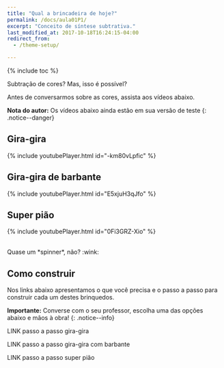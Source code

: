 ```yaml
---
title: "Qual a brincadeira de hoje?"
permalink: /docs/aula01P1/
excerpt: "Conceito de síntese subtrativa."
last_modified_at: 2017-10-18T16:24:15-04:00
redirect_from:
  - /theme-setup/

---
```


{% include toc %}

Subtração de cores? Mas, isso é possível?

Antes de conversarmos sobre as cores, assista aos vídeos abaixo. 

**Nota do autor:** Os vídeos abaixo ainda estão em sua versão de teste
{: .notice--danger}

## Gira-gira
{% include youtubePlayer.html id="-km80vLpfic" %}

## Gira-gira de barbante
{% include youtubePlayer.html id="E5xjuH3qJfo" %}

## Super pião
{% include youtubePlayer.html id="0Fi3GRZ-Xio" %} 
  
<br>
Quase um *spinner*, não? :wink:

## Como construir

Nos links abaixo apresentamos o que você precisa e o passo a passo para construir cada um destes brinquedos.

**Importante:** Converse com o seu professor, escolha uma das opções abaixo e mãos à obra!
{: .notice--info}

LINK passo a passo gira-gira

LINK passo a passo gira-gira com barbante

LINK passo a passo super pião